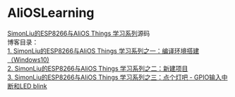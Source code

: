 # AliOSLearning
[SimonLiu的ESP8266与AliOS Things 学习系列](https://blog.csdn.net/toopoo/article/details/86920755)源码<br>
博客目录：<br>
[1. SimonLiu的ESP8266与AliOS Things 学习系列之一：编译环境搭建（Windows10)](https://blog.csdn.net/toopoo/article/details/86773730)<br>
[2. SimonLiu的ESP8266与AliOS Things 学习系列之二：新建项目](https://blog.csdn.net/toopoo/article/details/86777012)<br>
[3. SimonLiu的ESP8266与AliOS Things 学习系列之三：点个灯吧 - GPIO输入中断和LED blink](https://blog.csdn.net/toopoo/article/details/86930422)<br>
